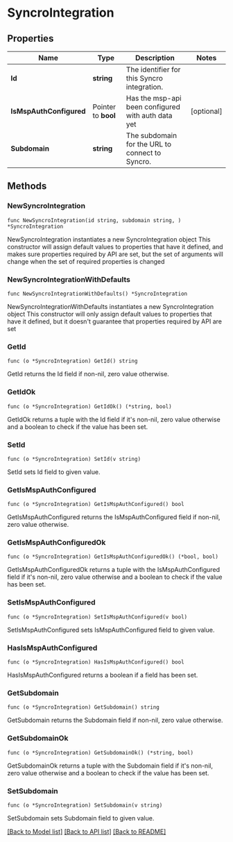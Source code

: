 # SyncroIntegration

## Properties

Name | Type | Description | Notes
------------ | ------------- | ------------- | -------------
**Id** | **string** | The identifier for this Syncro integration. | 
**IsMspAuthConfigured** | Pointer to **bool** | Has the msp-api been configured with auth data yet | [optional] 
**Subdomain** | **string** | The subdomain for the URL to connect to Syncro. | 

## Methods

### NewSyncroIntegration

`func NewSyncroIntegration(id string, subdomain string, ) *SyncroIntegration`

NewSyncroIntegration instantiates a new SyncroIntegration object
This constructor will assign default values to properties that have it defined,
and makes sure properties required by API are set, but the set of arguments
will change when the set of required properties is changed

### NewSyncroIntegrationWithDefaults

`func NewSyncroIntegrationWithDefaults() *SyncroIntegration`

NewSyncroIntegrationWithDefaults instantiates a new SyncroIntegration object
This constructor will only assign default values to properties that have it defined,
but it doesn't guarantee that properties required by API are set

### GetId

`func (o *SyncroIntegration) GetId() string`

GetId returns the Id field if non-nil, zero value otherwise.

### GetIdOk

`func (o *SyncroIntegration) GetIdOk() (*string, bool)`

GetIdOk returns a tuple with the Id field if it's non-nil, zero value otherwise
and a boolean to check if the value has been set.

### SetId

`func (o *SyncroIntegration) SetId(v string)`

SetId sets Id field to given value.


### GetIsMspAuthConfigured

`func (o *SyncroIntegration) GetIsMspAuthConfigured() bool`

GetIsMspAuthConfigured returns the IsMspAuthConfigured field if non-nil, zero value otherwise.

### GetIsMspAuthConfiguredOk

`func (o *SyncroIntegration) GetIsMspAuthConfiguredOk() (*bool, bool)`

GetIsMspAuthConfiguredOk returns a tuple with the IsMspAuthConfigured field if it's non-nil, zero value otherwise
and a boolean to check if the value has been set.

### SetIsMspAuthConfigured

`func (o *SyncroIntegration) SetIsMspAuthConfigured(v bool)`

SetIsMspAuthConfigured sets IsMspAuthConfigured field to given value.

### HasIsMspAuthConfigured

`func (o *SyncroIntegration) HasIsMspAuthConfigured() bool`

HasIsMspAuthConfigured returns a boolean if a field has been set.

### GetSubdomain

`func (o *SyncroIntegration) GetSubdomain() string`

GetSubdomain returns the Subdomain field if non-nil, zero value otherwise.

### GetSubdomainOk

`func (o *SyncroIntegration) GetSubdomainOk() (*string, bool)`

GetSubdomainOk returns a tuple with the Subdomain field if it's non-nil, zero value otherwise
and a boolean to check if the value has been set.

### SetSubdomain

`func (o *SyncroIntegration) SetSubdomain(v string)`

SetSubdomain sets Subdomain field to given value.



[[Back to Model list]](../README.md#documentation-for-models) [[Back to API list]](../README.md#documentation-for-api-endpoints) [[Back to README]](../README.md)


